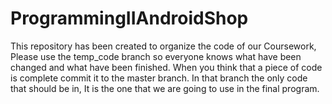 # ProgrammingIIAndroidShop

This repository has been created to organize the code of our Coursework, 
Please use the temp_code branch so everyone knows what have been changed and what have been finished. When you think that a piece of code is complete commit it to the master branch. In that branch the only code that should be in, It is the one that we are going to use in the final program.
